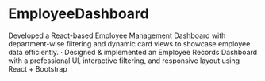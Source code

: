 # EmployeeDashboard
Developed a React-based Employee Management Dashboard with department-wise filtering and dynamic card views to showcase employee data efficiently. · Designed &amp; implemented an Employee Records Dashboard with a professional Ul, interactive filtering, and responsive layout using React + Bootstrap
